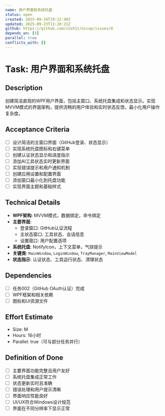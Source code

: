 ```yaml
---
name: 用户界面和系统托盘
status: open
created: 2025-09-16T19:12:48Z
updated: 2025-09-23T13:20:21Z
github: https://github.com/v2sh1t/occop/issues/8
depends_on: [3]
parallel: true
conflicts_with: []
---
```


# Task: 用户界面和系统托盘

## Description
创建简洁直观的WPF用户界面，包括主窗口、系统托盘集成和状态显示。实现MVVM模式的界面架构，提供流畅的用户体验和实时状态反馈，最小化用户操作复杂度。

## Acceptance Criteria
- [ ] 设计简洁的主窗口界面（GitHub登录、状态显示）
- [ ] 实现系统托盘图标和右键菜单
- [ ] 创建认证状态显示和进度指示
- [ ] 添加AI工具状态实时更新界面
- [ ] 实现错误提示和用户通知机制
- [ ] 创建应用设置和配置界面
- [ ] 添加窗口最小化到托盘功能
- [ ] 实现界面主题和基础样式

## Technical Details
- **WPF架构**: MVVM模式，数据绑定，命令绑定
- **主要界面**:
  - 登录窗口: GitHub认证流程
  - 主状态窗口: 工具状态、会话信息
  - 设置窗口: 用户配置选项
- **系统托盘**: NotifyIcon，上下文菜单，气球提示
- **关键类**: `MainWindow`, `LoginWindow`, `TrayManager`, `MainViewModel`
- **状态指示**: 认证状态、工具运行状态、清理状态

## Dependencies
- [ ] 任务002（GitHub OAuth认证）完成
- [ ] WPF框架和相关依赖
- [ ] 图标和UI资源文件

## Effort Estimate
- Size: M
- Hours: 16小时
- Parallel: true（可与部分任务并行）

## Definition of Done
- [ ] 主要界面功能完整且用户友好
- [ ] 系统托盘集成正常工作
- [ ] 状态更新实时且准确
- [ ] 错误处理和用户提示清晰
- [ ] 界面响应性能良好
- [ ] UI/UX符合Windows设计规范
- [ ] 界面在不同分辨率下显示正常

